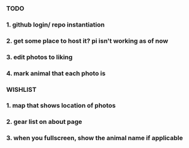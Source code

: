 ### TODO


### 1. github login/ repo instantiation
### 2. get some place to host it? pi isn't working as of now
### 3. edit photos to liking
### 4. mark animal that each photo is


### WISHLIST

### 1. map that shows location of photos
### 2. gear list on about page
### 3. when you fullscreen, show the animal name if applicable
